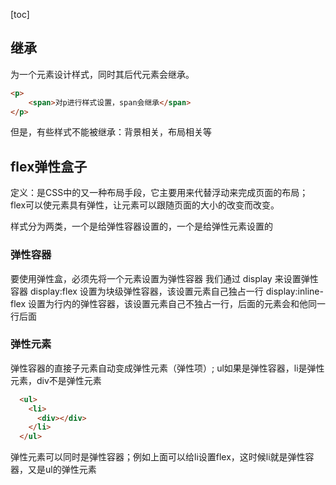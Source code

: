 [toc]

## 继承

为一个元素设计样式，同时其后代元素会继承。

```html
<p>
    <span>对p进行样式设置，span会继承</span>
</p>
```

但是，有些样式不能被继承：背景相关，布局相关等

## flex弹性盒子

定义：是CSS中的又一种布局手段，它主要用来代替浮动来完成页面的布局； flex可以使元素具有弹性，让元素可以跟随页面的大小的改变而改变。

样式分为两类，一个是给弹性容器设置的，一个是给弹性元素设置的

### 弹性容器

要使用弹性盒，必须先将一个元素设置为弹性容器
我们通过 display 来设置弹性容器
display:flex  设置为块级弹性容器，该设置元素自己独占一行
display:inline-flex 设置为行内的弹性容器，该设置元素自己不独占一行，后面的元素会和他同一行后面

### 弹性元素

弹性容器的直接子元素自动变成弹性元素（弹性项）; ul如果是弹性容器，li是弹性元素，div不是弹性元素

```html
  <ul>
    <li>
      <div></div>
    </li>
  </ul>
```

弹性元素可以同时是弹性容器；例如上面可以给li设置flex，这时候li就是弹性容器，又是ul的弹性元素


